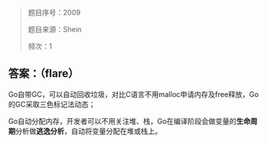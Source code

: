 > 题目序号：2009
>
> 题目来源：Shein
>
> 频次：1

## 答案：（flare）

Go自带GC，可以自动回收垃圾，对比C语言不用malloc申请内存及free释放，Go的GC采取三色标记法动态；

Go自动分配内存，开发者可以不用关注堆、栈，Go在编译阶段会做变量的**生命周期**分析做**逃逸分析**，自动将变量分配在堆或栈上。